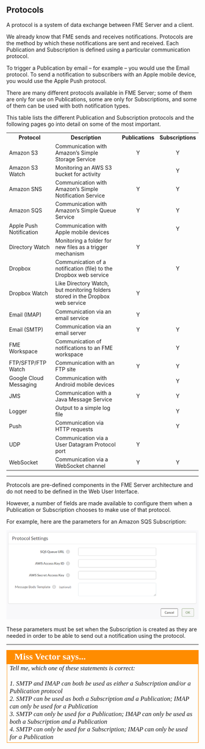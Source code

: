 ## Protocols ##

A protocol is a system of data exchange between FME Server and a client. 

We already know that FME sends and receives notifications. Protocols are the method by which these notifications are sent and received. Each Publication and Subscription is defined using a particular communication protocol. 

To trigger a Publication by email – for example – you would use the Email protocol. To send a notification to subscribers with an Apple mobile device, you would use the Apple Push protocol.

There are many different protocols available in FME Server; some of them are only for use on Publications, some are only for Subscriptions, and some of them can be used with both notification types.

This table lists the different Publication and Subscription protocols and the following pages go into detail on some of the most important.

<table>
<tr><th>Protocol</th><th>Description</th><th>Publications</th><th>Subscriptions</th></tr>
<tr><td>Amazon S3</td><td>Communication with Amazon’s Simple Storage Service</td><td align="center">Y</td><td align="center">Y</td></tr>
<tr><td>Amazon S3 Watch</td><td>Monitoring an AWS S3 bucket for activity</td><td></td><td align="center">Y</td></tr>
<tr><td>Amazon SNS</td><td>Communication with Amazon’s Simple Notification Service</td><td align="center">Y</td><td align="center">Y</td></tr>
<tr><td>Amazon SQS</td><td>Communication with Amazon’s Simple Queue Service</td><td align="center">Y</td><td align="center">Y</td></tr>
<tr><td>Apple Push Notification</td><td>Communication with Apple mobile devices</td><td></td><td align="center">Y</td></tr>
<tr><td>Directory Watch</td><td>Monitoring a folder for new files as a trigger mechanism</td><td align="center">Y</td><td></td></tr>
<tr><td>Dropbox</td><td>Communication of a notification (file) to the Dropbox web service</td><td></td><td align="center">Y</td></tr>
<tr><td>Dropbox Watch</td><td>Like Directory Watch, but monitoring folders stored in the Dropbox web service</td><td align="center">Y</td><td></td></tr>
<tr><td>Email (IMAP)</td><td>Communication via an email service</td><td align="center">Y</td><td></td></tr>
<tr><td>Email (SMTP)</td><td>Communication via an email server</td><td align="center">Y</td><td align="center">Y</td></tr>
<tr><td>FME Workspace</td><td>Communication of notifications to an FME workspace</td><td align="center"></td><td align="center">Y</td></tr>
<tr><td>FTP/SFTP/FTP Watch</td><td>Communication with an FTP site</td><td align="center">Y</td><td align="center">Y</td></tr>
<tr><td>Google Cloud Messaging</td><td>Communication with Android mobile devices</td><td></td><td align="center">Y</td></tr>
<tr><td>JMS</td><td>Communication with a Java Message Service</td><td align="center">Y</td><td align="center">Y</td></tr>
<tr><td>Logger</td><td>Output to a simple log file</td><td align="center"></td><td align="center">Y</td></tr>
<tr><td>Push</td><td>Communication via HTTP requests</td><td></td><td align="center">Y</td></tr>
<tr><td>UDP</td><td>Communication via a User Datagram Protocol port</td><td align="center">Y</td><td></td></tr>
<tr><td>WebSocket</td><td>Communication via a WebSocket channel</td><td align="center">Y</td><td align="center">Y</td></tr>
</table>

---

Protocols are pre-defined components in the FME Server architecture and do not need to be defined in the Web User Interface.

However, a number of fields are made available to configure them when a Publication or Subscription chooses to make use of that protocol.

For example, here are the parameters for an Amazon SQS Subscription:

![](./Images/Img4.009.SQSProticalSettings.png)

These parameters must be set when the Subscription is created as they are needed in order to be able to send out a notification using the protocol.

---

<!--Person X Says Section-->

<table style="border-spacing: 0px">
<tr>
<td style="vertical-align:middle;background-color:darkorange;border: 2px solid darkorange">
<i class="fa fa-quote-left fa-lg fa-pull-left fa-fw" style="color:white;padding-right: 12px;vertical-align:text-top"></i>
<span style="color:white;font-size:x-large;font-weight: bold;font-family:serif">Miss Vector says...</span>
</td>
</tr>

<tr>
<td style="border: 1px solid darkorange">
<span style="font-family:serif; font-style:italic; font-size:larger">
Tell me, which one of these statements is correct:
<br><br>1. SMTP and IMAP can both be used as either a Subscription and/or a Publication protocol
<br>2. SMTP can be used as both a Subscription and a Publication; IMAP can only be used for a Publication
<br>3. SMTP can only be used for a Publication; IMAP can only be used as both a Subscription and a Publication 
<br>4. SMTP can only be used for a Subscription; IMAP can only be used for a Publication
</span>
</td>
</tr>
</table>